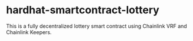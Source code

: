 # hardhat-smartcontract-lottery

This is a fully decentralized lottery smart contract using Chainlink VRF and Chainlink Keepers.
